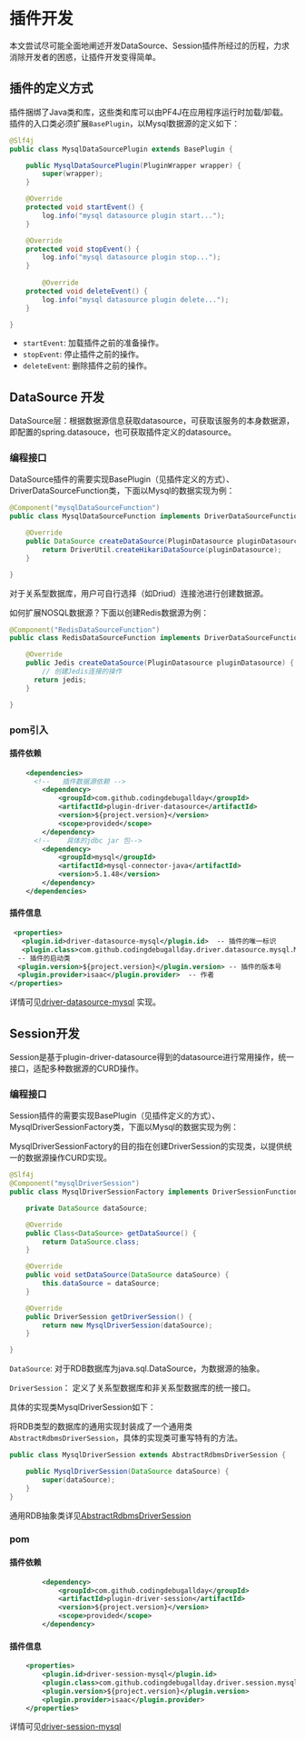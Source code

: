 # 插件开发

本文尝试尽可能全面地阐述开发DataSource、Session插件所经过的历程，力求消除开发者的困惑，让插件开发变得简单。

## 插件的定义方式

插件捆绑了Java类和库，这些类和库可以由PF4J在应用程序运行时加载/卸载。插件的入口类必须扩展`BasePlugin`，以Mysql数据源的定义如下：

```java
@Slf4j
public class MysqlDataSourcePlugin extends BasePlugin {

    public MysqlDataSourcePlugin(PluginWrapper wrapper) {
        super(wrapper);
    }

    @Override
    protected void startEvent() {
        log.info("mysql datasource plugin start...");
    }

    @Override
    protected void stopEvent() {
        log.info("mysql datasource plugin stop...");
    }
    
        @Override
    protected void deleteEvent() {
        log.info("mysql datasource plugin delete...");
    }

}
```

* `startEvent`: 加载插件之前的准备操作。
* `stopEvent`: 停止插件之前的操作。
* `deleteEvent`: 删除插件之前的操作。

## DataSource 开发

DataSource层：根据数据源信息获取datasource，可获取该服务的本身数据源，即配置的spring.datasouce，也可获取插件定义的datasource。

### 编程接口

DataSource插件的需要实现BasePlugin（见插件定义的方式）、DriverDataSourceFunction类，下面以Mysql的数据实现为例：

```java
@Component("mysqlDataSourceFunction")
public class MysqlDataSourceFunction implements DriverDataSourceFunction<PluginDatasource, DataSource> {

    @Override
    public DataSource createDataSource(PluginDatasource pluginDatasource) {
        return DriverUtil.createHikariDataSource(pluginDatasource);
    }

}
```

对于关系型数据库，用户可自行选择（如Driud）连接池进行创建数据源。

如何扩展NOSQL数据源？下面以创建Redis数据源为例：

```java
@Component("RedisDataSourceFunction")
public class RedisDataSourceFunction implements DriverDataSourceFunction<PluginDatasource, Jedis> {

    @Override
    public Jedis createDataSource(PluginDatasource pluginDatasource) {
        // 创建Jedis连接的操作
      return jedis;
    }

}
```

### pom引入

#### 插件依赖

```xml
    <dependencies>
      <!--   插件数据源依赖 -->
        <dependency>
            <groupId>com.github.codingdebugallday</groupId>
            <artifactId>plugin-driver-datasource</artifactId>
            <version>${project.version}</version>
            <scope>provided</scope>
        </dependency>
      <!--    具体的jdbc jar 包-->
        <dependency>
            <groupId>mysql</groupId>
            <artifactId>mysql-connector-java</artifactId>
            <version>5.1.48</version>
        </dependency>
    </dependencies>
```

#### 插件信息

```xml
 <properties>
   <plugin.id>driver-datasource-mysql</plugin.id>  -- 插件的唯一标识
   <plugin.class>com.github.codingdebugallday.driver.datasource.mysql.MysqlDataSourcePlugin</plugin.class>
  -- 插件的启动类      
  <plugin.version>${project.version}</plugin.version> -- 插件的版本号
  <plugin.provider>isaac</plugin.provider>  -- 作者
</properties>
```

详情可见[driver-datasource-mysql](https://github.com/codingdebugallday/plugin-driver-parent/tree/develop/plugins/driver-datasource-mysql) 实现。

## Session开发

Session是基于plugin-driver-datasource得到的datasource进行常用操作，统一接口，适配多种数据源的CURD操作。

### 编程接口

Session插件的需要实现BasePlugin（见插件定义的方式）、MysqlDriverSessionFactory类，下面以Mysql的数据实现为例：

MysqlDriverSessionFactory的目的指在创建DriverSession的实现类，以提供统一的数据源操作CURD实现。

```java
@Slf4j
@Component("mysqlDriverSession")
public class MysqlDriverSessionFactory implements DriverSessionFunction<DataSource> {

    private DataSource dataSource;

    @Override
    public Class<DataSource> getDataSource() {
        return DataSource.class;
    }

    @Override
    public void setDataSource(DataSource dataSource) {
        this.dataSource = dataSource;
    }

    @Override
    public DriverSession getDriverSession() {
        return new MysqlDriverSession(dataSource);
    }

}
```

`DataSource`: 对于RDB数据库为java.sql.DataSource，为数据源的抽象。

`DriverSession`： 定义了关系型数据库和非关系型数据库的统一接口。

具体的实现类MysqlDriverSession如下：

将RDB类型的数据库的通用实现封装成了一个通用类`AbstractRdbmsDriverSession`，具体的实现类可重写特有的方法。

```java
public class MysqlDriverSession extends AbstractRdbmsDriverSession {

    public MysqlDriverSession(DataSource dataSource) {
        super(dataSource);
    }
}
```

通用RDB抽象类详见[AbstractRdbmsDriverSession](https://github.com/codingdebugallday/plugin-driver-parent/blob/develop/plugin-driver-session/src/main/java/com/github/codingdebugallday/driver/session/app/service/rdbms/AbstractRdbmsDriverSession.java)

### pom

#### 插件依赖

```xml
        <dependency>
            <groupId>com.github.codingdebugallday</groupId>
            <artifactId>plugin-driver-session</artifactId>
            <version>${project.version}</version>
            <scope>provided</scope>
        </dependency>
```

#### 插件信息

```xml
    <properties>
        <plugin.id>driver-session-mysql</plugin.id>
        <plugin.class>com.github.codingdebugallday.driver.session.mysql.MysqlSessionPlugin</plugin.class>
        <plugin.version>${project.version}</plugin.version>
        <plugin.provider>isaac</plugin.provider>
    </properties>
```

详情可见[driver-session-mysql](https://github.com/codingdebugallday/plugin-driver-parent/tree/develop/plugins/driver-session-mysql)

#### 